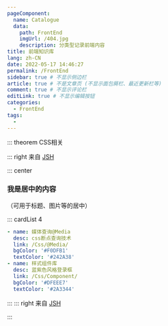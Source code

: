 ```yaml
---
pageComponent:
  name: Catalogue
  data:
    path: FrontEnd
    imgUrl: /404.jpg
    description: 分类型记录前端内容
title: 前端知识库
lang: zh-CN
date: 2022-05-17 14:46:27
permalink: /FrontEnd
sidebar: true # 不显示侧边栏
article: true # 不是文章页 (不显示面包屑栏、最近更新栏等)
comment: true # 不显示评论栏
editLink: true # 不显示编辑按钮
categories: 
  - FrontEnd
tags: 
  - 
---
```


::: theorem CSS相关

::: right
来自 [JSH](https://gitee.com/jin-shaohui/vuepress)


::: center
  ### 我是居中的内容
  （可用于标题、图片等的居中）


::: cardList 4
``` yaml
- name: 媒体查询@Media
  desc: css断点查询技术
  link: /Css/@Media/
  bgColor: '#F0DFB1'
  textColor: '#242A38'
- name: 样式组件库
  desc: 蓝紫色风格登录框
  link: /Css/Component/
  bgColor: '#DFEEE7'
  textColor: '#2A3344'
```
::: 
::: right
来自 [JSH](https://gitee.com/jin-shaohui/vuepress)

:::

